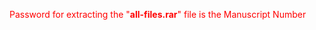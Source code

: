 <p style="color:red">Password for extracting the "<B>all-files.rar</B>" file is the Manuscript Number</p>